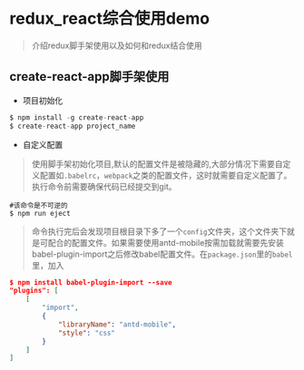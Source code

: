 # redux_react综合使用demo
> 介绍redux脚手架使用以及如何和redux结合使用
## create-react-app脚手架使用
- 项目初始化
```javaScript
$ npm install -g create-react-app
$ create-react-app project_name
```
- 自定义配置
> 使用脚手架初始化项目,默认的配置文件是被隐藏的,大部分情况下需要自定义配置如`.babelrc`，`webpack`之类的配置文件，这时就需要自定义配置了。执行命令前需要确保代码已经提交到git。
```shell
#该命令是不可逆的
$ npm run eject  
```
> 命令执行完后会发现项目根目录下多了一个`config`文件夹，这个文件夹下就是可配合的配置文件。如果需要使用antd-mobile按需加载就需要先安装babel-plugin-import之后修改babel配置文件。在`package.json`里的`babel`里，加入
```json
$ npm install babel-plugin-import --save
"plugins": [
    [
        "import",
        {
            "libraryName": "antd-mobile",
            "style": "css"
        }
    ]
]
```